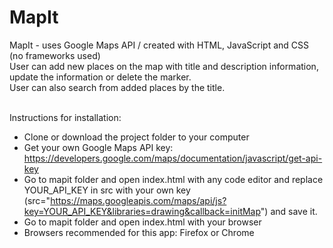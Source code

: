 # MapIt
MapIt - uses Google Maps API / created with HTML, JavaScript and CSS (no frameworks used)<br>
User can add new places on the map with title and description information, update the information or delete the marker.<br>
User can also search from added places by the title.<br><br>

Instructions for installation: <br>
- Clone or download the project folder to your computer<br>
- Get your own Google Maps API key: https://developers.google.com/maps/documentation/javascript/get-api-key<br>
- Go to mapit folder and open index.html with any code editor and replace YOUR_API_KEY in src with your own key (src="https://maps.googleapis.com/maps/api/js?key=YOUR_API_KEY&libraries=drawing&callback=initMap") and save it. <br>
- Go to mapit folder and open index.html with your browser<br> 
- Browsers recommended for this app: Firefox or Chrome<br><br>
